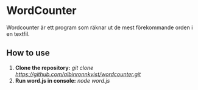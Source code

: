 # WordCounter
Wordcounter är ett program som räknar ut de mest förekommande orden i en textfil.
## How to use
1. __Clone the repository:__ _git clone https://github.com/albinronnkvist/wordcounter.git_
2. __Run word.js in console:__ _node word.js_
